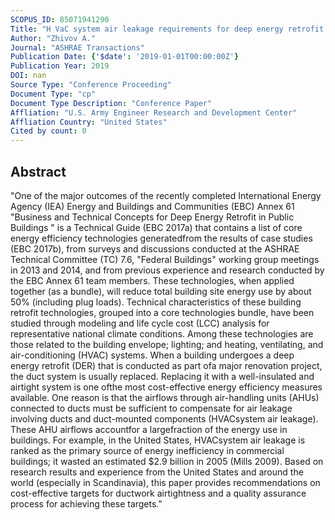 ```yaml
---
SCOPUS_ID: 85071941290
Title: "H VaC system air leakage requirements for deep energy retrofit projects"
Author: "Zhivov A."
Journal: "ASHRAE Transactions"
Publication Date: {'$date': '2019-01-01T00:00:00Z'}
Publication Year: 2019
DOI: nan
Source Type: "Conference Proceeding"
Document Type: "cp"
Document Type Description: "Conference Paper"
Affliation: "U.S. Army Engineer Research and Development Center"
Affliation Country: "United States"
Cited by count: 0
---
```


## Abstract
"One of the major outcomes of the recently completed International Energy Agency (IEA) Energy and Buildings and Communities (EBC) Annex 61 \"Business and Technical Concepts for Deep Energy Retrofit in Public Buildings \" is a Technical Guide (EBC 2017a) that contains a list of core energy efficiency technologies generatedfrom the results of case studies (EBC 2017b), from surveys and discussions conducted at the ASHRAE Technical Committee (TC) 7.6, \"Federal Buildings\" working group meetings in 2013 and 2014, and from previous experience and research conducted by the EBC Annex 61 team members. These technologies, when applied together (as a bundle), will reduce total building site energy use by about 50% (including plug loads). Technical characteristics of these building retrofit technologies, grouped into a core technologies bundle, have been studied through modeling and life cycle cost (LCC) analysis for representative national climate conditions. Among these technologies are those related to the building envelope; lighting; and heating, ventilating, and air-conditioning (HVAC) systems. When a building undergoes a deep energy retrofit (DER) that is conducted as part ofa major renovation project, the duct system is usually replaced. Replacing it with a well-insulated and airtight system is one ofthe most cost-effective energy efficiency measures available. One reason is that the airflows through air-handling units (AHUs) connected to ducts must be sufficient to compensate for air leakage involving ducts and duct-mounted components (HVACsystem air leakage). These AHU airflows accountfor a largefraction of the energy use in buildings. For example, in the United States, HVACsystem air leakage is ranked as the primary source of energy inefficiency in commercial buildings; it wasted an estimated $2.9 billion in 2005 (Mills 2009). Based on research results and experience from the United States and around the world (especially in Scandinavia), this paper provides recommendations on cost-effective targets for ductwork airtightness and a quality assurance process for achieving these targets."
